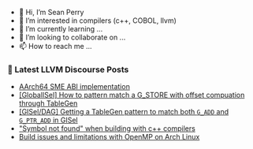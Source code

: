 - 👋 Hi, I’m Sean Perry
- 👀 I’m interested in compilers (c++, COBOL, llvm)
- 🌱 I’m currently learning ...
- 💞️ I’m looking to collaborate on ...
- 📫 How to reach me ...

<!---
s66perry/s66perry is a ✨ special ✨ repository because its `README.md` (this file) appears on your GitHub profile.
You can click the Preview link to take a look at your changes.
--->
### 📕 Latest LLVM Discourse Posts

<!-- DISCOURSE-LLVM:START -->
- [AArch64 SME ABI implementation](https://discourse.llvm.org/t/aarch64-sme-abi-implementation/64412#post_2)
- [[GlobalISel] How to pattern match a G_STORE with offset compuation through TableGen](https://discourse.llvm.org/t/globalisel-how-to-pattern-match-a-g-store-with-offset-compuation-through-tablegen/64529#post_1)
- [[GISel/DAG] Getting a TableGen pattern to match both `G_ADD` and `G_PTR_ADD` in GISel](https://discourse.llvm.org/t/gisel-dag-getting-a-tablegen-pattern-to-match-both-g-add-and-g-ptr-add-in-gisel/64528#post_1)
- [&quot;Symbol not found&quot; when building with c++ compilers](https://discourse.llvm.org/t/symbol-not-found-when-building-with-c-compilers/64316#post_5)
- [Build issues and limitations with OpenMP on Arch Linux](https://discourse.llvm.org/t/build-issues-and-limitations-with-openmp-on-arch-linux/64409#post_3)
<!-- DISCOURSE-LLVM:END -->

